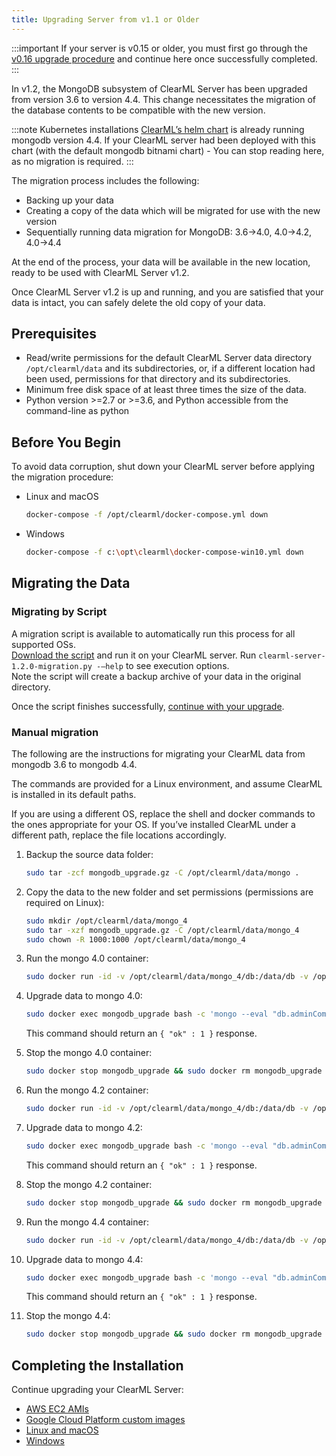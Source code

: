 ```yaml
---
title: Upgrading Server from v1.1 or Older
---
```


:::important 
If your server is v0.15 or older, you must first go through the [v0.16 upgrade procedure](clearml_server_es7_migration.md) 
and continue here once successfully completed.
:::

In v1.2, the MongoDB subsystem of ClearML Server has been upgraded from version 3.6 to version 4.4. This change 
necessitates the migration of the database contents to be compatible with the new version.

:::note Kubernetes installations
[ClearML’s helm chart](https://github.com/allegroai/clearml-helm-charts/tree/main/charts/clearml) is already running 
mongodb version 4.4. If your ClearML server had been deployed with this chart (with the default mongodb bitnami chart) - 
You can stop reading here, as no migration is required.
:::

The migration process includes the following:
* Backing up your data
* Creating a copy of the data which will be migrated for use with the new version
* Sequentially running data migration for MongoDB: 3.6->4.0, 4.0->4.2, 4.0->4.4

At the end of the process, your data will be available in the new location, ready to be used with ClearML Server v1.2.

Once ClearML Server v1.2 is up and running, and you are satisfied that your data is intact, you can safely delete the 
old copy of your data.

## Prerequisites 
* Read/write permissions for the default ClearML Server data directory `/opt/clearml/data` and its subdirectories, or, 
  if a different location had been used, permissions for that directory and its subdirectories.
* Minimum free disk space of at least three times the size of the data.
* Python version >=2.7 or >=3.6, and Python accessible from the command-line as python

## Before You Begin
To avoid data corruption, shut down your ClearML server before applying the migration procedure:
* Linux and macOS

  ```bash
  docker-compose -f /opt/clearml/docker-compose.yml down
  ```
* Windows

  ```bash
  docker-compose -f c:\opt\clearml\docker-compose-win10.yml down
  ```

## Migrating the Data

### Migrating by Script
A migration script is available to automatically run this process for all supported OSs.  
[Download the script](https://github.com/allegroai/clearml-server/releases/download/1.2.0/clearml-server-1.2.0-migration.py) and run it on your ClearML server.
Run `clearml-server-1.2.0-migration.py -–help` to see execution options.  
Note the script will create a backup archive of your data in the original directory.

Once the script finishes successfully, [continue with your upgrade](#completing-the-installation).

### Manual migration

The following are the instructions for migrating your ClearML data from mongodb 3.6 to mongodb 4.4.

The commands are provided for a Linux environment, and assume ClearML is installed in its default paths.

If you are using a different OS, replace the shell and docker commands to the ones appropriate for your OS. If you’ve 
installed ClearML under a different path, replace the file locations accordingly.

1. Backup the source data folder:
   
   ```bash
   sudo tar -zcf mongodb_upgrade.gz -C /opt/clearml/data/mongo .
   ```
1. Copy the data to the new folder and set permissions (permissions are required on Linux):

   ```bash
   sudo mkdir /opt/clearml/data/mongo_4
   sudo tar -xzf mongodb_upgrade.gz -C /opt/clearml/data/mongo_4
   sudo chown -R 1000:1000 /opt/clearml/data/mongo_4    
   ```
1. Run the mongo 4.0 container:

   ```bash
   sudo docker run -id -v /opt/clearml/data/mongo_4/db:/data/db -v /opt/clearml/data/mongo_4/configdb:/data/configdb --name mongodb_upgrade mongo:4.0.27
   ```
1. Upgrade data to mongo 4.0:
   
   ```bash
   sudo docker exec mongodb_upgrade bash -c 'mongo --eval "db.adminCommand({setFeatureCompatibilityVersion:\"4.0\"})"'
   ```
   This command should return an `{ "ok" : 1 }` response.
1. Stop the mongo 4.0 container:
   
   ```bash
   sudo docker stop mongodb_upgrade && sudo docker rm mongodb_upgrade
   ```
1. Run the mongo 4.2 container:

   ```bash
   sudo docker run -id -v /opt/clearml/data/mongo_4/db:/data/db -v /opt/clearml/data/mongo_4/configdb:/data/configdb --name mongodb_upgrade mongo:4.2.16
   ```
1. Upgrade data to mongo 4.2:

   ```bash
   sudo docker exec mongodb_upgrade bash -c 'mongo --eval "db.adminCommand({setFeatureCompatibilityVersion:\"4.2\"})"'  
   ```
   This command should return an `{ "ok" : 1 }` response. 
1. Stop the mongo 4.2 container:

   ```bash
   sudo docker stop mongodb_upgrade && sudo docker rm mongodb_upgrade
   ```
1. Run the mongo 4.4 container:

   ```bash
   sudo docker run -id -v /opt/clearml/data/mongo_4/db:/data/db -v /opt/clearml/data/mongo_4/configdb:/data/configdb --name mongodb_upgrade mongo:4.4.9
   ```
1. Upgrade data to mongo 4.4:

   ```bash
   sudo docker exec mongodb_upgrade bash -c 'mongo --eval "db.adminCommand({setFeatureCompatibilityVersion:\"4.4\"})"'   
   ```
   This command should return an `{ "ok" : 1 }` response.
1. Stop the mongo 4.4:

   ```bash
   sudo docker stop mongodb_upgrade && sudo docker rm mongodb_upgrade
   ```
## Completing the Installation
Continue upgrading your ClearML Server:
   * [AWS EC2 AMIs](upgrade_server_aws_ec2_ami.md)
   * [Google Cloud Platform custom images](upgrade_server_gcp.md)
   * [Linux and macOS](upgrade_server_linux_mac.md)
   * [Windows](upgrade_server_win.md)
   
